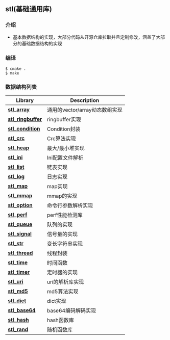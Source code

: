 ##  stl(基础通用库)
### 介绍

- 基本数据结构的实现，大部分代码从开源仓库拉取并且定制修改，涵盖了大部分的基础数据结构的实现

### 编译

```shell
$ cmake .
$ make 
```

### 数据结构列表

| Library                        | Description                                                                                |
|--------------------------------|--------------------------------------------------------------------------------------------|
| **[stl_array](stl_array)**             | 通用的vector/array动态数组实现                                                                      |
| **[stl_ringbuffer](stl_buffer)**           | ringbuffer实现|
| **[stl_condition](stl_condition)**     | Condition封装                                                   |
| **[stl_crc](stl_crc)**             | Crc算法实现                                           |
| **[stl_heap](stl_heap)**               | 最大/最小堆实现                              | 
| **[stl_ini](stl_ini)**                 | Ini配置文件解析                                                                               |
| **[stl_list](stl_list)** | 链表实现                                                                    |
| **[stl_log](stl_logger)**           | 日志实现                                                                                   |
| **[stl_map](stl_map)**                 | map实现                                                |
| **[stl_mmap](stl_mmap)**   | mmap的实现                                                         |
| **[stl_option](stl_option)**           | 命令行参数解析实现                                                   |
| **[stl_perf](stl_perf)**               | perf性能检测库                 | 
| **[stl_queue](stl_queue)**             | 队列的实现                           |
| **[stl_signal](stl_signal)**           | 信号量的实现  |
| **[stl_str](stl_string)**           | 变长字符串实现                                             |
| **[stl_thread](stl_thread)**           | 线程封装                                                   |
| **[stl_time](stl_time)**               | 时间函数                                            |
| **[stl_timer](stl_timer)**             | 定时器的实现                         |
| **[stl_uri](stl_uri)**                 | uri的解析库实现                                                                       |
| **[stl_md5](stl_md5)**                 | md5算法实现                                                                       |
| **[stl_dict](stl_dict)**                 | dict实现                                                                        |
| **[stl_base64](stl_base64)**                 | base64编码解码实现                                                                        |
| **[stl_hash](stl_hash)**                 | hash函数库                                                                        |
| **[stl_rand](stl_rand)**                 | 随机函数库                                                                 |
